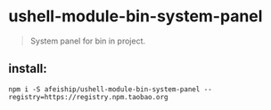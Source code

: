 # ushell-module-bin-system-panel
> System panel for bin in project.

## install:
```shell
npm i -S afeiship/ushell-module-bin-system-panel --registry=https://registry.npm.taobao.org
```